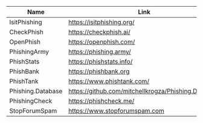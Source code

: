 |Name|Link|
| ------ | ------ |
|IsitPhishing| https://isitphishing.org/|
|CheckPhish| https://checkphish.ai/|
|OpenPhish | https://openphish.com/|
|PhishingArmy| https://phishing.army/|
|PhishStats| https://phishstats.info/|
|PhishBank| https://phishbank.org|
|PhishTank| https://www.phishtank.com/|
|Phishing.Database| https://github.com/mitchellkrogza/Phishing.Database|
|PhishingCheck|https://phishcheck.me/|
|StopForumSpam| https://www.stopforumspam.com|

